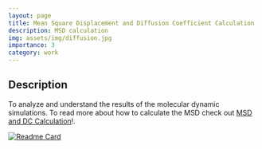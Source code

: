 ```yaml
---
layout: page
title: Mean Square Displacement and Diffusion Coefficient Calculation
description: MSD calculation
img: assets/img/diffusion.jpg
importance: 3
category: work
---
```


## Description
To analyze and understand the results of the molecular dynamic simulations. To read more about how to calculate the MSD check out [MSD and DC Calculation](https://amiteshbadkul.github.io/blog/2022/msd/)!.

[![Readme Card](https://github-readme-stats.vercel.app/api/pin/?username=AmiteshBadkul&repo=water-box)](https://github.com/AmiteshBadkul/water-box)
